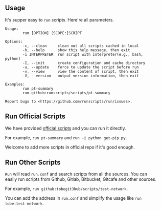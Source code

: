 ## Usage

It's supper easy to `run` scripts. Here're all parameters.

```
Usage:
        run [OPTION] [SCOPE:]SCRIPT

Options:
        -c, --clean     clean out all scripts cached in local
        -h, --help      show this help message, then exit
        -i INTERPRETER  run script with interpreter(e.g., bash, python)
        -I, --init      create configuration and cache directory
        -u, --update    force to update the script before run
        -v, --view      view the content of script, then exit
        -V, --version   output version information, then exit

Examples:
        run pt-summary
        run github:runscripts/scripts/pt-summary

Report bugs to <https://github.com/runscripts/run/issues>.
```

## Run Official Scripts

We have provided [official scripts](https://github.com/runscripts/scripts) and you can run it directly.

For example, `run pt-summary` and `run -i python get-pip.py`.

Welcome to add more scripts in official repo if it's good enough.

## Run Other Scripts

`Run` will read `run.conf` and search scripts from all the sources. You can easily run scripts from Github, Gitlab, Bitbucket, Gitcafe and other sources.

For example, `run github:tobegit3hub/scripts/test-network`.

You can add the address in `run.conf` and simplify the usage like `run tobe:test-network`.